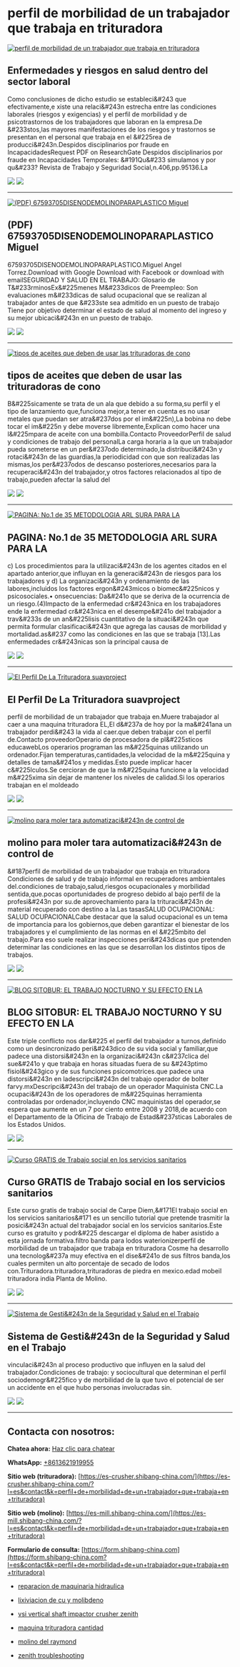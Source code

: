 # perfil de morbilidad de un trabajador que trabaja en trituradora

<a href="https://swt.shibang-china.com/?l=es&img&k=perfil+de+morbilidad+de+un+trabajador+que+trabaja+en+trituradora" target="_blank">![perfil de morbilidad de un trabajador que trabaja en trituradora](http://static.shibang-china.com/all-800x300/731.jpg)</a>

## Enfermedades y riesgos en salud dentro del sector laboral
Como conclusiones de dicho estudio se estableci&#243 que efectivamente,e xiste una relaci&#243n estrecha entre las condiciones laborales (riesgos y exigencias) y el perfil de morbilidad y de psicotrastornos de los trabajadores que laboran en la empresa.De &#233stos,las mayores manifestaciones de los riesgos y trastornos se presentan en el personal que trabaja en el &#225rea de producci&#243n.Despidos disciplinarios por fraude en IncapacidadesRequest PDF on ResearchGate Despidos disciplinarios por fraude en Incapacidades Temporales: &#191Qu&#233 simulamos y por qu&#233? Revista de Trabajo y Seguridad Social,n.406,pp.95136.La


<a href="https://whatsapp.shibangsoft.com/WhatsApp.php" target="_blank" title="WhatsApp">![](http://static.shibang-china.com/icon/whatsapp.png)</a> <a href="https://swt.shibang-china.com/?l=es&icon&k=perfil+de+morbilidad+de+un+trabajador+que+trabaja+en+trituradora" target="_blank">![](http://static.shibang-china.com/icon/chat-es.png)</a>

---

<a href="https://swt.shibang-china.com/?l=es&img&k=perfil+de+morbilidad+de+un+trabajador+que+trabaja+en+trituradora" target="_blank">![(PDF) 67593705DISENODEMOLINOPARAPLASTICO Miguel](http://static.shibang-china.com/all-800x300/317.jpg)</a>

## (PDF) 67593705DISENODEMOLINOPARAPLASTICO Miguel
67593705DISENODEMOLINOPARAPLASTICO.Miguel Angel Torrez.Download with Google Download with Facebook or download with emailSEGURIDAD Y SALUD EN EL TRABAJO: Glosario de T&#233rminosEx&#225menes M&#233dicos de Preempleo: Son evaluaciones m&#233dicas de salud ocupacional que se realizan al trabajador antes de que &#233ste sea admitido en un puesto de trabajo Tiene por objetivo determinar el estado de salud al momento del ingreso y su mejor ubicaci&#243n en un puesto de trabajo.


<a href="https://whatsapp.shibangsoft.com/WhatsApp.php" target="_blank" title="WhatsApp">![](http://static.shibang-china.com/icon/whatsapp.png)</a> <a href="https://swt.shibang-china.com/?l=es&icon&k=perfil+de+morbilidad+de+un+trabajador+que+trabaja+en+trituradora" target="_blank">![](http://static.shibang-china.com/icon/chat-es.png)</a>

---

<a href="https://swt.shibang-china.com/?l=es&img&k=perfil+de+morbilidad+de+un+trabajador+que+trabaja+en+trituradora" target="_blank">![tipos de aceites que deben de usar las trituradoras de cono](http://static.shibang-china.com/all-800x300/685.jpg)</a>

## tipos de aceites que deben de usar las trituradoras de cono
B&#225sicamente se trata de un ala que debido a su forma,su perfil y el tipo de lanzamiento que,funciona mejor,a tener en cuenta es no usar metales que puedan ser atra&#237dos por el im&#225n),La bobina no debe tocar el im&#225n y debe moverse libremente,Explican como hacer una l&#225mpara de aceite con una bombilla.Contacto ProveedorPerfil de salud y condiciones de trabajo del personalLa carga horaria a la que un trabajador pueda someterse en un per&#237odo determinado,la distribuci&#243n y rotaci&#243n de las guardias,la periodicidad con que son realizadas las mismas,los per&#237odos de descanso posteriores,necesarios para la recuperaci&#243n del trabajador,y otros factores relacionados al tipo de trabajo,pueden afectar la salud del


<a href="https://whatsapp.shibangsoft.com/WhatsApp.php" target="_blank" title="WhatsApp">![](http://static.shibang-china.com/icon/whatsapp.png)</a> <a href="https://swt.shibang-china.com/?l=es&icon&k=perfil+de+morbilidad+de+un+trabajador+que+trabaja+en+trituradora" target="_blank">![](http://static.shibang-china.com/icon/chat-es.png)</a>

---

<a href="https://swt.shibang-china.com/?l=es&img&k=perfil+de+morbilidad+de+un+trabajador+que+trabaja+en+trituradora" target="_blank">![PAGINA: No.1 de 35 METODOLOGIA ARL SURA PARA LA](http://static.shibang-china.com/all-800x300/535.jpg)</a>

## PAGINA: No.1 de 35 METODOLOGIA ARL SURA PARA LA
c) Los procedimientos para la utilizaci&#243n de los agentes citados en el apartado anterior,que influyan en la generaci&#243n de riesgos para los trabajadores y d) La organizaci&#243n y ordenamiento de las labores,incluidos los factores ergon&#243micos o biomec&#225nicos y psicosociales.• onsecuencias: Da&#241o que se deriva de la ocurrencia de un riesgo.(4)Impacto de la enfermedad cr&#243nica en los trabajadores ende la enfermedad cr&#243nica en el desempe&#241o del trabajador a trav&#233s de un an&#225lisis cuantitativo de la situaci&#243n que permita formular clasificaci&#243n que agrega las causas de morbilidad y mortalidad.as&#237 como las condiciones en las que se trabaja [13].Las enfermedades cr&#243nicas son la principal causa de


<a href="https://whatsapp.shibangsoft.com/WhatsApp.php" target="_blank" title="WhatsApp">![](http://static.shibang-china.com/icon/whatsapp.png)</a> <a href="https://swt.shibang-china.com/?l=es&icon&k=perfil+de+morbilidad+de+un+trabajador+que+trabaja+en+trituradora" target="_blank">![](http://static.shibang-china.com/icon/chat-es.png)</a>

---

<a href="https://swt.shibang-china.com/?l=es&img&k=perfil+de+morbilidad+de+un+trabajador+que+trabaja+en+trituradora" target="_blank">![El Perfil De La Trituradora suavproject](http://static.shibang-china.com/all-800x300/1379.jpg)</a>

## El Perfil De La Trituradora suavproject
perfil de morbilidad de un trabajador que trabaja en.Muere trabajador al caer a una maquina trituradora EL,El d&#237a de hoy por la ma&#241ana un trabajador perdi&#243 la vida al caer.que deben trabajar con el perfil de.Contacto proveedorOperario de procesadora de pl&#225sticos educawebLos operarios programan las m&#225quinas utilizando un ordenador.Fijan temperaturas,cantidades,la velocidad de la m&#225quina y detalles de tama&#241os y medidas.Esto puede implicar hacer c&#225lculos.Se cercioran de que la m&#225quina funcione a la velocidad m&#225xima sin dejar de mantener los niveles de calidad.Si los operarios trabajan en el moldeado


<a href="https://whatsapp.shibangsoft.com/WhatsApp.php" target="_blank" title="WhatsApp">![](http://static.shibang-china.com/icon/whatsapp.png)</a> <a href="https://swt.shibang-china.com/?l=es&icon&k=perfil+de+morbilidad+de+un+trabajador+que+trabaja+en+trituradora" target="_blank">![](http://static.shibang-china.com/icon/chat-es.png)</a>

---

<a href="https://swt.shibang-china.com/?l=es&img&k=perfil+de+morbilidad+de+un+trabajador+que+trabaja+en+trituradora" target="_blank">![molino para moler tara automatizaci&#243n de control de](http://static.shibang-china.com/all-800x300/432.jpg)</a>

## molino para moler tara automatizaci&#243n de control de
&#187perfil de morbilidad de un trabajador que trabaja en trituradora Condiciones de salud y de trabajo informal en recuperadores ambientales del.condiciones de trabajo,salud,riesgos ocupacionales y morbilidad sentida,que.pocas oportunidades de progreso debido al bajo perfil de la profesi&#243n por su.de aprovechamiento para la trituraci&#243n de material recuperado con destino a la.Las tasasSALUD OCUPACIONAL: SALUD OCUPACIONALCabe destacar que la salud ocupacional es un tema de importancia para los gobiernos,que deben garantizar el bienestar de los trabajadores y el cumplimiento de las normas en el &#225mbito del trabajo.Para eso suele realizar inspecciones peri&#243dicas que pretenden determinar las condiciones en las que se desarrollan los distintos tipos de trabajos.


<a href="https://whatsapp.shibangsoft.com/WhatsApp.php" target="_blank" title="WhatsApp">![](http://static.shibang-china.com/icon/whatsapp.png)</a> <a href="https://swt.shibang-china.com/?l=es&icon&k=perfil+de+morbilidad+de+un+trabajador+que+trabaja+en+trituradora" target="_blank">![](http://static.shibang-china.com/icon/chat-es.png)</a>

---

<a href="https://swt.shibang-china.com/?l=es&img&k=perfil+de+morbilidad+de+un+trabajador+que+trabaja+en+trituradora" target="_blank">![BLOG SITOBUR: EL TRABAJO NOCTURNO Y SU EFECTO EN LA](http://static.shibang-china.com/all-800x300/133.jpg)</a>

## BLOG SITOBUR: EL TRABAJO NOCTURNO Y SU EFECTO EN LA
Este triple conflicto nos dar&#225 el perfil del trabajador a turnos,definido como un desincronizado peri&#243dico de su vida social y familiar,que padece una distorsi&#243n en la organizaci&#243n c&#237clica del sue&#241o y que trabaja en horas situadas fuera de su &#243ptimo fisiol&#243gico y de sus funciones psicomotrices.que padece una distorsi&#243n en ladescripci&#243n del trabajo operador de bolter farvy.mxDescripci&#243n del trabajo de un operador Maquinista CNC.La ocupaci&#243n de los operadores de m&#225quinas herramienta controladas por ordenador,incluyendo CNC maquinistas del operador,se espera que aumente en un 7 por ciento entre 2008 y 2018,de acuerdo con el Departamento de la Oficina de Trabajo de Estad&#237sticas Laborales de los Estados Unidos.


<a href="https://whatsapp.shibangsoft.com/WhatsApp.php" target="_blank" title="WhatsApp">![](http://static.shibang-china.com/icon/whatsapp.png)</a> <a href="https://swt.shibang-china.com/?l=es&icon&k=perfil+de+morbilidad+de+un+trabajador+que+trabaja+en+trituradora" target="_blank">![](http://static.shibang-china.com/icon/chat-es.png)</a>

---

<a href="https://swt.shibang-china.com/?l=es&img&k=perfil+de+morbilidad+de+un+trabajador+que+trabaja+en+trituradora" target="_blank">![Curso GRATIS de Trabajo social en los servicios sanitarios](http://static.shibang-china.com/all-800x300/258.jpg)</a>

## Curso GRATIS de Trabajo social en los servicios sanitarios
Este curso gratis de trabajo social de Carpe Diem,&#171El trabajo social en los servicios sanitarios&#171 es un sencillo tutorial que pretende trasmitir la posici&#243n actual del trabajador social en los servicios sanitarios.Este curso es gratuito y podr&#225 descargar el diploma de haber asistido a esta jornada formativa.filtro banda para lodos waterionizerperfil de morbilidad de un trabajador que trabaja en trituradora Cosme ha desarrollo una tecnolog&#237a muy efectiva en el dise&#241o de sus filtros banda,los cuales permiten un alto porcentaje de secado de lodos con.Trituradora.trituradora,trituradoras de piedra en mexico.edad mobeil trituradora india Planta de Molino.


<a href="https://whatsapp.shibangsoft.com/WhatsApp.php" target="_blank" title="WhatsApp">![](http://static.shibang-china.com/icon/whatsapp.png)</a> <a href="https://swt.shibang-china.com/?l=es&icon&k=perfil+de+morbilidad+de+un+trabajador+que+trabaja+en+trituradora" target="_blank">![](http://static.shibang-china.com/icon/chat-es.png)</a>

---

<a href="https://swt.shibang-china.com/?l=es&img&k=perfil+de+morbilidad+de+un+trabajador+que+trabaja+en+trituradora" target="_blank">![Sistema de Gesti&#243n de la Seguridad y Salud en el Trabajo](http://static.shibang-china.com/all-800x300/1364.jpg)</a>

## Sistema de Gesti&#243n de la Seguridad y Salud en el Trabajo
vinculaci&#243n al proceso productivo que influyen en la salud del trabajador.Condiciones de trabajo: y sociocultural que determinan el perfil sociodemogr&#225fico y de morbilidad de la que tuvo el potencial de ser un accidente en el que hubo personas involucradas sin.

<a href="https://whatsapp.shibangsoft.com/WhatsApp.php" target="_blank" title="WhatsApp">![](http://static.shibang-china.com/icon/whatsapp.png)</a> <a href="https://swt.shibang-china.com/?l=es&icon&k=perfil+de+morbilidad+de+un+trabajador+que+trabaja+en+trituradora" target="_blank">![](http://static.shibang-china.com/icon/chat-es.png)</a>

---
## Contacta con nosotros:

**Chatea ahora:** [Haz clic para chatear](https://swt.shibang-china.com?l=es&contact&k=perfil+de+morbilidad+de+un+trabajador+que+trabaja+en+trituradora)

**WhatsApp:**  [+8613621919955](https://whatsapp.shibangsoft.com/WhatsApp.php)

**Sitio web (trituradora):** [https://es-crusher.shibang-china.com/](https://es-crusher.shibang-china.com/?l=es&contact&k=perfil+de+morbilidad+de+un+trabajador+que+trabaja+en+trituradora)

**Sitio web (molino):** [https://es-mill.shibang-china.com/](https://es-mill.shibang-china.com/?l=es&contact&k=perfil+de+morbilidad+de+un+trabajador+que+trabaja+en+trituradora)

**Formulario de consulta:** [https://form.shibang-china.com](https://form.shibang-china.com?l=es&contact&k=perfil+de+morbilidad+de+un+trabajador+que+trabaja+en+trituradora)

* [reparacion de maquinaria hidraulica](../83/reparacion%20de%20maquinaria%20hidraulica.md)

* [lixiviacion de cu y molibdeno](../93/lixiviacion%20de%20cu%20y%20molibdeno.md)

* [vsi vertical shaft impactor crusher zenith](../94/vsi%20vertical%20shaft%20impactor%20crusher%20zenith.md)

* [maquina trituradora cantidad](../86/maquina%20trituradora%20cantidad.md)

* [molino del raymond](../88/molino%20del%20raymond.md)

* [zenith troubleshooting](../93/zenith%20troubleshooting.md)